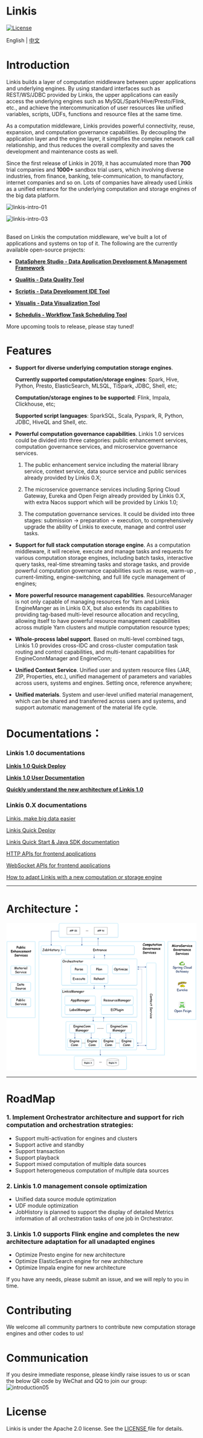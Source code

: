 Linkis
============

[![License](https://img.shields.io/badge/license-Apache%202-4EB1BA.svg)](https://www.apache.org/licenses/LICENSE-2.0.html)

English | [中文](README-ZH.md)

# Introduction

 Linkis builds a layer of computation middleware between upper applications and underlying engines. By using standard interfaces such as REST/WS/JDBC provided by Linkis, the upper applications can easily access the underlying engines such as MySQL/Spark/Hive/Presto/Flink, etc., and achieve the intercommunication of user resources like unified variables, scripts, UDFs, functions and resource files at the same time.

As a computation middleware, Linkis provides powerful connectivity, reuse, expansion, and computation governance capabilities. By decoupling the application layer and the engine layer, it simplifies the complex network call relationship, and thus reduces the overall complexity and saves the development and maintenance costs as well.

Since the first release of Linkis in 2019, it has accumulated more than **700** trial companies and **1000+** sandbox trial users, which involving diverse industries, from finance, banking, tele-communication, to manufactory, internet companies and so on. Lots of companies have already used Linkis as a unified entrance for the underlying computation and storage engines of the big data platform.


![linkis-intro-01](https://user-images.githubusercontent.com/11496700/84615498-c3030200-aefb-11ea-9b16-7e4058bf6026.png)

![linkis-intro-03](https://user-images.githubusercontent.com/11496700/84615483-bb435d80-aefb-11ea-81b5-67f62b156628.png)
<br>
<br>

Based on Linkis the computation middleware, we've built a lot of applications and systems on top of it. The following are the currently available open-source projects: 

 - [**DataSphere Studio - Data Application Development & Management Framework**](https://github.com/WeBankFinTech/DataSphereStudio)

 - [**Qualitis - Data Quality Tool**](https://github.com/WeBankFinTech/Qualitis)

 - [**Scriptis - Data Development IDE Tool**](https://github.com/WeBankFinTech/Scriptis)

 - [**Visualis - Data Visualization Tool**](https://github.com/WeBankFinTech/Visualis)

 - [**Schedulis - Workflow Task Scheduling Tool**](https://github.com/WeBankFinTech/Schedulis)

More upcoming tools to release, please stay tuned!

# Features

- **Support for diverse underlying computation storage engines**.

    **Currently supported computation/storage engines**: Spark, Hive, Python, Presto, ElasticSearch, MLSQL, TiSpark, JDBC, Shell, etc;
    
    **Computation/storage engines to be supported**: Flink, Impala, Clickhouse, etc;
    
    **Supported script languages**: SparkSQL, Scala, Pyspark, R, Python, JDBC, HiveQL and Shell, etc.
  
- **Powerful computation governance capabilities**. Linkis 1.0 services could be divided into three categories: public enhancement services, computation governance services, and microservice governance services.
                                                    
    1. The public enhancement service including the material library service, context service, data source service and public services already provided by Linkis 0.X;
                                                    
    2. The microservice governance services including Spring Cloud Gateway, Eureka and Open Feign already provided by Linkis 0.X, with extra Nacos support which will be provided by Linkis 1.0;
                                                    
    3. The computation governance services. It could be divided into three stages: submission -> preparation -> execution, to comprehensively upgrade the ability of Linkis to execute, manage and control user tasks.

- **Support for full stack computation storage engine**. As a computation middleware, it will receive, execute and manage tasks and requests for various computation storage engines, including batch tasks, interactive query tasks, real-time streaming tasks and storage tasks, and provide powerful computation governance capabilities such as reuse, warm-up , current-limiting, engine-switching, and full life cycle management of engines;

- **More powerful resource management capabilities**.  ResourceManager is not only capable of managing resources for Yarn and Linkis EngineManger as in Linkis 0.X, but also extends its capabilities to providing tag-based multi-level resource allocation and recycling, allowing itself to have powerful resource management capabilities across mutiple Yarn clusters and mutiple computation resource types;

- **Whole-process label support**. Based on multi-level combined tags, Linkis 1.0 provides cross-IDC and cross-cluster computation task routing and control capabilities, and multi-tenant capabilities for EngineConnManager and EngineConn;

- **Unified Context Service**. Unified user and system resource files (JAR, ZIP, Properties, etc.), unified management of parameters and variables across users, systems and engines. Setting once, reference anywhere;

- **Unified materials**. System and user-level unified material management, which can be shared and transferred across users and systems, and support automatic management of the material life cycle.

# Documentations：

### Linkis 1.0 documentations

[**Linkis 1.0 Quick Deploy**](https://github.com/WeBankFinTech/Linkis/wiki/%E5%A6%82%E4%BD%95%E5%BF%AB%E9%80%9F%E5%AE%89%E8%A3%85%E4%BD%BF%E7%94%A8Linkis-1.0-RC1)

[**Linkis 1.0 User Documentation**](https://github.com/WeBankFinTech/Linkis/wiki/Linkis1.0%E7%94%A8%E6%88%B7%E4%BD%BF%E7%94%A8%E6%96%87%E6%A1%A3)

[**Quickly understand the new architecture of Linkis 1.0**](https://github.com/WeBankFinTech/Linkis/wiki/Linkis1.0%E4%B8%8ELinkis0.X%E7%9A%84%E5%8C%BA%E5%88%AB%E7%AE%80%E8%BF%B0)

### Linkis 0.X documentations

[Linkis, make big data easier](docs/en_US/ch3/Linkis_Introduction.md)

[Linkis Quick Deploy](docs/en_US/ch1/deploy.md)

[Linkis Quick Start & Java SDK documentation](docs/en_US/ch3/Linkis_Java_SDK_doc.md)

[HTTP APIs for frontend applications](docs/en_US/ch3/Linkis_HTTP_API_Doc.md)

[WebSocket APIs for frontend applications](docs/en_US/ch3/Linkis_WebSocket_API_Doc.md)

[How to adapt Linkis with a new computation or storage engine](docs/en_US/ch3/How_to_adapt_Linkis_with_a_new_computation_or_storage_engine.md)

----

# Architecture：

![architecture](images/en_US/Linkis1.0/architecture/Linkis1.0-architecture.png)

----

# RoadMap

### 1. Implement Orchestrator architecture and support for rich computation and orchestration strategies:

- Support multi-activation for engines and clusters
- Support active and standby
- Support transaction
- Support playback
- Support mixed computation of multiple data sources
- Support heterogeneous computation of multiple data sources

### 2. Linkis 1.0 management console optimization

- Unified data source module optimization
- UDF module optimization
- JobHistory is planned to support the display of detailed Metrics information of all orchestration tasks of one job in Orchestrator.

### 3. Linkis 1.0 supports Flink engine and completes the new architecture adaptation for all unadapted engines

- Optimize Presto engine for new architecture
- Optimize ElasticSearch engine for new architecture
- Optimize Impala engine for new architecture

 If you have any needs, please submit an issue, and we will reply to you in time.

# Contributing

 We welcome all community partners to contribute new computation storage engines and other codes to us!

# Communication

 If you desire immediate response, please kindly raise issues to us or scan the below QR code by WeChat and QQ to join our group:
<br>
![introduction05](https://user-images.githubusercontent.com/11496700/84615565-f2197380-aefb-11ea-8288-c2d7b0410933.png)

# License

 Linkis is under the Apache 2.0 license. See the [LICENSE ](http://www.apache.org/licenses/LICENSE-2.0)file for details.
